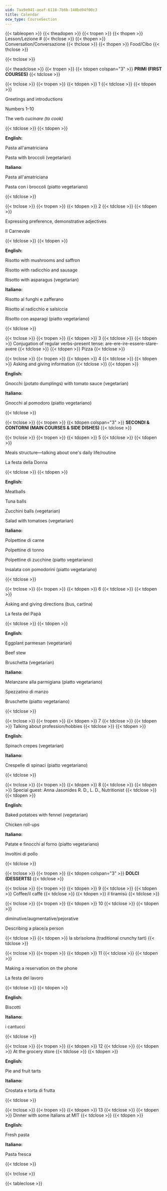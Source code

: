 ```yaml
---
uid: 7aa9e941-aeaf-6118-7b6b-140bd04f00c3
title: Calendar
ocw_type: CourseSection
---
```


{{< tableopen >}}
{{< theadopen >}}
{{< tropen >}}
{{< thopen >}}
Lesson/Lezione #
{{< thclose >}}
{{< thopen >}}
Conversation/Conversazione
{{< thclose >}}
{{< thopen >}}
Food/Cibo
{{< thclose >}}

{{< trclose >}}

{{< theadclose >}}
{{< tropen >}}
{{< tdopen colspan="3" >}}
**PRIMI (FIRST COURSES)**
{{< tdclose >}}

{{< trclose >}}
{{< tropen >}}
{{< tdopen >}}
1
{{< tdclose >}}
{{< tdopen >}}


Greetings and introductions

Numbers 1–10

The verb _cucinare (to cook)_


{{< tdclose >}}
{{< tdopen >}}


**English:**

Pasta all'amatriciana

Pasta with broccoli (vegetarian)

**Italiano**:

Pasta all'amatriciana

Pasta con i broccoli (piatto vegetariano)


{{< tdclose >}}

{{< trclose >}}
{{< tropen >}}
{{< tdopen >}}
2
{{< tdclose >}}
{{< tdopen >}}


Expressing preference, demonstrative adjectives

II Carnevale


{{< tdclose >}}
{{< tdopen >}}


**English:**

Risotto with mushrooms and saffron

Risotto with radicchio and sausage

Risotto with asparagus (vegetarian)

**Italiano:**

Risotto al funghi e zafferano

Risotto al radicchio e salsiccia

Risotto con asparagi (piatto vegetariano)


{{< tdclose >}}

{{< trclose >}}
{{< tropen >}}
{{< tdopen >}}
3
{{< tdclose >}}
{{< tdopen >}}
Conjugation of regular verbs-present tense: are-ere-ire-essere-stare-avere
{{< tdclose >}}
{{< tdopen >}}
Pizza
{{< tdclose >}}

{{< trclose >}}
{{< tropen >}}
{{< tdopen >}}
4
{{< tdclose >}}
{{< tdopen >}}
Asking and giving information
{{< tdclose >}}
{{< tdopen >}}


**English:**

Gnocchi (potato dumplings) with tomato sauce (vegetarian)

**Italiano:**

Gnocchi al pomodoro (piatto vegetariano)


{{< tdclose >}}

{{< trclose >}}
{{< tropen >}}
{{< tdopen colspan="3" >}}
**SECONDI & CONTORNI (MAIN COURSES & SIDE DISHES)**
{{< tdclose >}}

{{< trclose >}}
{{< tropen >}}
{{< tdopen >}}
5
{{< tdclose >}}
{{< tdopen >}}


Meals structure—talking about one's daily life/routine

La festa della Donna


{{< tdclose >}}
{{< tdopen >}}


**English:**

Meatballs

Tuna balls

Zucchini balls (vegetarian)

Salad with tomatoes (vegetarian)

**Italiano:**

Polpettine di carne

Polpettine di tonno

Polpettine di zucchine (piatto vegetariano) 

Insalata con pomodorini (piatto vegetariano)


{{< tdclose >}}

{{< trclose >}}
{{< tropen >}}
{{< tdopen >}}
6
{{< tdclose >}}
{{< tdopen >}}


Asking and giving directions (bus, cartina)

La festa del Papà


{{< tdclose >}}
{{< tdopen >}}


**English:**

Eggplant parmesan (vegetarian)

Beef stew

Bruschetta (vegetarian)

**Italiano:**

Melanzane alla parmigiana (piatto vegetariano)

Spezzatino di manzo

Bruschette (piatto vegetariano)


{{< tdclose >}}

{{< trclose >}}
{{< tropen >}}
{{< tdopen >}}
7
{{< tdclose >}}
{{< tdopen >}}
Talking about profession/hobbies
{{< tdclose >}}
{{< tdopen >}}


**English:**

Spinach crepes (vegetarian)

**Italiano:**

Crespelle di spinaci (piatto vegetariano)


{{< tdclose >}}

{{< trclose >}}
{{< tropen >}}
{{< tdopen >}}
8
{{< tdclose >}}
{{< tdopen >}}
Special guest: Anna Jasonides R. D., L. D., Nutritionist
{{< tdclose >}}
{{< tdopen >}}


**English:**

Baked potatoes with fennel (vegetarian)

Chicken roll-ups

**Italiano:**

Patate e finocchi al forno (piatto vegetariano)

Involtini di pollo


{{< tdclose >}}

{{< trclose >}}
{{< tropen >}}
{{< tdopen colspan="3" >}}
**DOLCI (DESSERTS)**
{{< tdclose >}}

{{< trclose >}}
{{< tropen >}}
{{< tdopen >}}
9
{{< tdclose >}}
{{< tdopen >}}
Coffee/il caffè
{{< tdclose >}}
{{< tdopen >}}
il tiramisù
{{< tdclose >}}

{{< trclose >}}
{{< tropen >}}
{{< tdopen >}}
10
{{< tdclose >}}
{{< tdopen >}}


diminutive/augmentative/pejorative 

Describing a place/a person


{{< tdclose >}}
{{< tdopen >}}
la sbrisolona (traditional crunchy tart)
{{< tdclose >}}

{{< trclose >}}
{{< tropen >}}
{{< tdopen >}}
11
{{< tdclose >}}
{{< tdopen >}}


Making a reservation on the phone

La festa del lavoro


{{< tdclose >}}
{{< tdopen >}}


**English:**

Biscotti

**Italiano:**

i cantucci


{{< tdclose >}}

{{< trclose >}}
{{< tropen >}}
{{< tdopen >}}
12
{{< tdclose >}}
{{< tdopen >}}
At the grocery store
{{< tdclose >}}
{{< tdopen >}}


**English:**

Pie and fruit tarts

**Italiano:**

Crostata e torta di frutta


{{< tdclose >}}

{{< trclose >}}
{{< tropen >}}
{{< tdopen >}}
13
{{< tdclose >}}
{{< tdopen >}}
Dinner with some Italians at MIT
{{< tdclose >}}
{{< tdopen >}}


**English:**

Fresh pasta

**Italiano:**

Pasta fresca


{{< tdclose >}}

{{< trclose >}}

{{< tableclose >}}